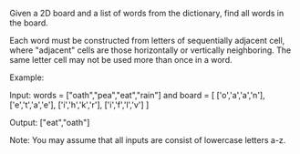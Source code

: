 Given a 2D board and a list of words from the dictionary, find all words in the board.

Each word must be constructed from letters of sequentially adjacent cell, where &quot;adjacent&quot; cells are those horizontally or vertically neighboring. The same letter cell may not be used more than once in a word.

Example:


Input: 
words = [&quot;oath&quot;,&quot;pea&quot;,&quot;eat&quot;,&quot;rain&quot;] and board =
[
  [&#39;o&#39;,&#39;a&#39;,&#39;a&#39;,&#39;n&#39;],
  [&#39;e&#39;,&#39;t&#39;,&#39;a&#39;,&#39;e&#39;],
  [&#39;i&#39;,&#39;h&#39;,&#39;k&#39;,&#39;r&#39;],
  [&#39;i&#39;,&#39;f&#39;,&#39;l&#39;,&#39;v&#39;]
]

Output:&nbsp;[&quot;eat&quot;,&quot;oath&quot;]


Note:
You may assume that all inputs are consist of lowercase letters a-z.